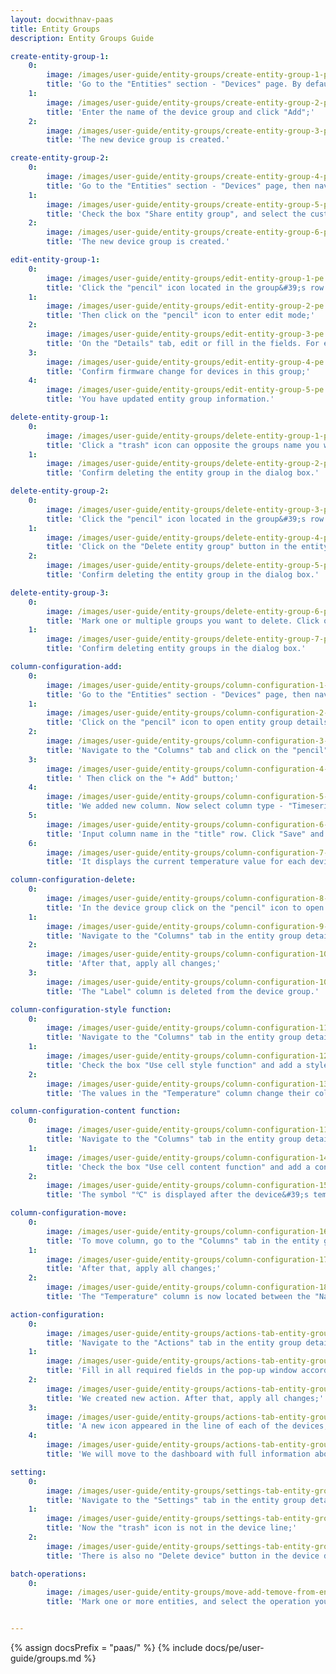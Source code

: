```yaml
---
layout: docwithnav-paas
title: Entity Groups
description: Entity Groups Guide

create-entity-group-1:
    0:
        image: /images/user-guide/entity-groups/create-entity-group-1-pe.png
        title: 'Go to the "Entities" section - "Devices" page. By default, you navigate to the device group "All". Navigate to the "Groups" tab and click on the "plus" icon in the upper right corner;'
    1:
        image: /images/user-guide/entity-groups/create-entity-group-2-pe.png
        title: 'Enter the name of the device group and click "Add";'
    2:
        image: /images/user-guide/entity-groups/create-entity-group-3-pe.png
        title: 'The new device group is created.'

create-entity-group-2:
    0:
        image: /images/user-guide/entity-groups/create-entity-group-4-pe.png
        title: 'Go to the "Entities" section - "Devices" page, then navigate to the "Groups" tab and click on the "plus" icon in the upper right corner. Enter the name of entity group and then click on the "Next: Share entity group" button;'
    1:
        image: /images/user-guide/entity-groups/create-entity-group-5-pe.png
        title: 'Check the box "Share entity group", and select the customer we share entity group. Then select the user group and permission for it. Click "Add";'
    2:
        image: /images/user-guide/entity-groups/create-entity-group-6-pe.png
        title: 'The new device group is created.'

edit-entity-group-1:
    0:
        image: /images/user-guide/entity-groups/edit-entity-group-1-pe.png
        title: 'Click the "pencil" icon located in the group&#39;s row to open entity group details;'
    1:
        image: /images/user-guide/entity-groups/edit-entity-group-2-pe.png
        title: 'Then click on the "pencil" icon to enter edit mode;'
    2:
        image: /images/user-guide/entity-groups/edit-entity-group-3-pe.png
        title: 'On the "Details" tab, edit or fill in the fields. For example, change the group name and assign firmware. After that, save all changes;'
    3:
        image: /images/user-guide/entity-groups/edit-entity-group-4-pe.png
        title: 'Confirm firmware change for devices in this group;'
    4:
        image: /images/user-guide/entity-groups/edit-entity-group-5-pe.png
        title: 'You have updated entity group information.'

delete-entity-group-1:
    0:
        image: /images/user-guide/entity-groups/delete-entity-group-1-pe.png
        title: 'Click a "trash" icon can opposite the groups name you want to delete;'
    1:
        image: /images/user-guide/entity-groups/delete-entity-group-2-pe.png
        title: 'Confirm deleting the entity group in the dialog box.'

delete-entity-group-2:
    0:
        image: /images/user-guide/entity-groups/delete-entity-group-3-pe.png
        title: 'Click the "pencil" icon located in the group&#39;s row to open entity group details;'
    1:
        image: /images/user-guide/entity-groups/delete-entity-group-4-pe.png
        title: 'Click on the "Delete entity group" button in the entity group details;'
    2:
        image: /images/user-guide/entity-groups/delete-entity-group-5-pe.png
        title: 'Confirm deleting the entity group in the dialog box.'

delete-entity-group-3:
    0:
        image: /images/user-guide/entity-groups/delete-entity-group-6-pe.png
        title: 'Mark one or multiple groups you want to delete. Click on the trash bin icon in the top right corner;'
    1:
        image: /images/user-guide/entity-groups/delete-entity-group-7-pe.png
        title: 'Confirm deleting entity groups in the dialog box.'

column-configuration-add:
    0:
        image: /images/user-guide/entity-groups/column-configuration-1-pe.png
        title: 'Go to the "Entities" section - "Devices" page, then navigate to the "Groups" tab and click on the "Thermostats" device group to open it;'
    1:
        image: /images/user-guide/entity-groups/column-configuration-2-pe.png
        title: 'Click on the "pencil" icon to open entity group details;'
    2:
        image: /images/user-guide/entity-groups/column-configuration-3-pe.png
        title: 'Navigate to the "Columns" tab and click on the "pencil" icon to enter edit mode;'
    3:
        image: /images/user-guide/entity-groups/column-configuration-4-pe.png
        title: ' Then click on the "+ Add" button;'
    4:
        image: /images/user-guide/entity-groups/column-configuration-5-pe.png
        title: 'We added new column. Now select column type - "Timeseries", specify value - "temperature". Then click "pencil" icon located in the column&#39;s row to open edit column window;'
    5:
        image: /images/user-guide/entity-groups/column-configuration-6-pe.png
        title: 'Input column name in the "title" row. Click "Save" and then apply all changes. We added new column - "Temperature";'
    6:
        image: /images/user-guide/entity-groups/column-configuration-7-pe.png
        title: 'It displays the current temperature value for each device.'

column-configuration-delete:
    0:
        image: /images/user-guide/entity-groups/column-configuration-8-pe.png
        title: 'In the device group click on the "pencil" icon to open entity group details;'
    1:
        image: /images/user-guide/entity-groups/column-configuration-9-pe.png
        title: 'Navigate to the "Columns" tab in the entity group details and enter edit mode. Click the "remove" icon located in the "Label" column row to delete this column;'
    2:
        image: /images/user-guide/entity-groups/column-configuration-10-pe.png
        title: 'After that, apply all changes;'
    3:
        image: /images/user-guide/entity-groups/column-configuration-10-1-pe.png
        title: 'The "Label" column is deleted from the device group.'

column-configuration-style function:
    0:
        image: /images/user-guide/entity-groups/column-configuration-11-pe.png
        title: 'Navigate to the "Columns" tab in the entity group details and enter edit mode. Then click "pencil" icon located in the column&#39;s row to open edit column window;'
    1:
        image: /images/user-guide/entity-groups/column-configuration-12-pe.png
        title: 'Check the box "Use cell style function" and add a style function in the function window. Click "Save" and then apply all changes;'
    2:
        image: /images/user-guide/entity-groups/column-configuration-13-pe.png
        title: 'The values in the "Temperature" column change their color according to the set function.'

column-configuration-content function:
    0:
        image: /images/user-guide/entity-groups/column-configuration-11-pe.png
        title: 'Navigate to the "Columns" tab in the entity group details and enter edit mode. Then click on the "pencil" icon located in the column&#39;s row to open edit column window;'
    1:
        image: /images/user-guide/entity-groups/column-configuration-14-pe.png
        title: 'Check the box "Use cell content function" and add a content function in the function window. Click "Save" and then apply all changes;'
    2:
        image: /images/user-guide/entity-groups/column-configuration-15-pe.png
        title: 'The symbol "℃" is displayed after the device&#39;s temperature value.'

column-configuration-move:
    0:
        image: /images/user-guide/entity-groups/column-configuration-16-pe.png
        title: 'To move column, go to the "Columns" tab in the entity group details and enter edit mode. Press and hold the left mouse button on the "Drag" icon of the "Temperature" column and place it between the "Name" and "Device profile" columns;'
    1:
        image: /images/user-guide/entity-groups/column-configuration-17-pe.png
        title: 'After that, apply all changes;'
    2:
        image: /images/user-guide/entity-groups/column-configuration-18-pe.png
        title: 'The "Temperature" column is now located between the "Name" and "Device profile" columns.'

action-configuration:
    0:
        image: /images/user-guide/entity-groups/actions-tab-entity-group-1-pe.png
        title: 'Navigate to the "Actions" tab in the entity group details and enter edit mode. Then click on the "plus" icon to add new action;'
    1:
        image: /images/user-guide/entity-groups/actions-tab-entity-group-2-pe.png
        title: 'Fill in all required fields in the pop-up window according to your task. Click "Add";'
    2:
        image: /images/user-guide/entity-groups/actions-tab-entity-group-3-pe.png
        title: 'We created new action. After that, apply all changes;'
    3:
        image: /images/user-guide/entity-groups/actions-tab-entity-group-4-pe.png
        title: 'A new icon appeared in the line of each of the devices, which is responsible for the created action. Click it;'
    4:
        image: /images/user-guide/entity-groups/actions-tab-entity-group-5-pe.png
        title: 'We will move to the dashboard with full information about thermometers.'

setting:
    0:
        image: /images/user-guide/entity-groups/settings-tab-entity-group-1-pe.png
        title: 'Navigate to the "Settings" tab in the entity group details and enter edit mode. Check/uncheck with selected parameters. For example, uncheck "Enable entities delete". Then apply all changes;'
    1:
        image: /images/user-guide/entity-groups/settings-tab-entity-group-2-pe.png
        title: 'Now the "trash" icon is not in the device line;'
    2:
        image: /images/user-guide/entity-groups/settings-tab-entity-group-3-pe.png
        title: 'There is also no "Delete device" button in the device details.'

batch-operations:
    0:
        image: /images/user-guide/entity-groups/move-add-temove-from-entity-group.png
        title: 'Mark one or more entities, and select the operation you want to perform on the entity in the menu at the top of the window.'


---
```


{% assign docsPrefix = "paas/" %}
{% include docs/pe/user-guide/groups.md %}
